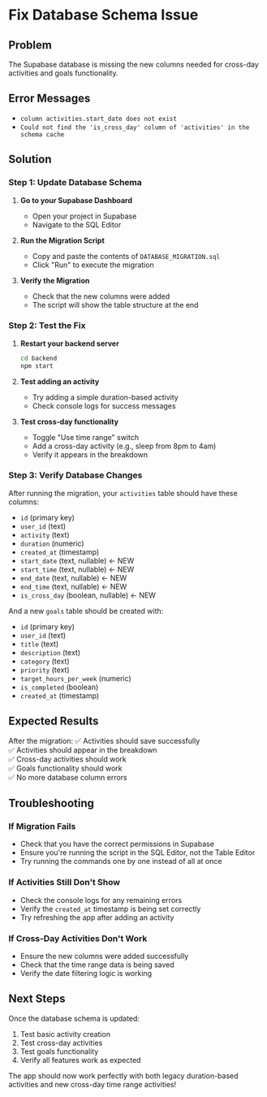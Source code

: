 # Fix Database Schema Issue

## Problem
The Supabase database is missing the new columns needed for cross-day activities and goals functionality.

## Error Messages
- `column activities.start_date does not exist`
- `Could not find the 'is_cross_day' column of 'activities' in the schema cache`

## Solution

### Step 1: Update Database Schema

1. **Go to your Supabase Dashboard**
   - Open your project in Supabase
   - Navigate to the SQL Editor

2. **Run the Migration Script**
   - Copy and paste the contents of `DATABASE_MIGRATION.sql`
   - Click "Run" to execute the migration

3. **Verify the Migration**
   - Check that the new columns were added
   - The script will show the table structure at the end

### Step 2: Test the Fix

1. **Restart your backend server**
   ```bash
   cd backend
   npm start
   ```

2. **Test adding an activity**
   - Try adding a simple duration-based activity
   - Check console logs for success messages

3. **Test cross-day functionality**
   - Toggle "Use time range" switch
   - Add a cross-day activity (e.g., sleep from 8pm to 4am)
   - Verify it appears in the breakdown

### Step 3: Verify Database Changes

After running the migration, your `activities` table should have these columns:
- `id` (primary key)
- `user_id` (text)
- `activity` (text)
- `duration` (numeric)
- `created_at` (timestamp)
- `start_date` (text, nullable) ← NEW
- `start_time` (text, nullable) ← NEW
- `end_date` (text, nullable) ← NEW
- `end_time` (text, nullable) ← NEW
- `is_cross_day` (boolean, nullable) ← NEW

And a new `goals` table should be created with:
- `id` (primary key)
- `user_id` (text)
- `title` (text)
- `description` (text)
- `category` (text)
- `priority` (text)
- `target_hours_per_week` (numeric)
- `is_completed` (boolean)
- `created_at` (timestamp)

## Expected Results

After the migration:
✅ Activities should save successfully  
✅ Activities should appear in the breakdown  
✅ Cross-day activities should work  
✅ Goals functionality should work  
✅ No more database column errors  

## Troubleshooting

### If Migration Fails
- Check that you have the correct permissions in Supabase
- Ensure you're running the script in the SQL Editor, not the Table Editor
- Try running the commands one by one instead of all at once

### If Activities Still Don't Show
- Check the console logs for any remaining errors
- Verify the `created_at` timestamp is being set correctly
- Try refreshing the app after adding an activity

### If Cross-Day Activities Don't Work
- Ensure the new columns were added successfully
- Check that the time range data is being saved
- Verify the date filtering logic is working

## Next Steps

Once the database schema is updated:
1. Test basic activity creation
2. Test cross-day activities
3. Test goals functionality
4. Verify all features work as expected

The app should now work perfectly with both legacy duration-based activities and new cross-day time range activities!
